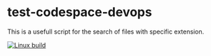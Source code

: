 # test-codespace-devops
This is a usefull script for the search of files with specific extension.

[![Linux build](https://github.com/tutelarix/test-codespace-devops/actions/workflows/main.yml/badge.svg)](https://github.com/tutelarix/test-codespace-devops/actions/workflows/main.yml)
